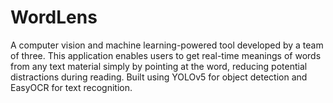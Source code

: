 # WordLens
A computer vision and machine learning-powered tool developed by a team of three. This application enables users to get real-time meanings of words from any text material simply by pointing at the word, reducing potential distractions during reading. Built using YOLOv5 for object detection and EasyOCR for text recognition.
